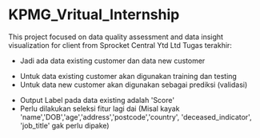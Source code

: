 # KPMG_Vritual_Internship
This project focused on data quality assessment and data insight visualization for client from Sprocket Central Ytd Ltd 
Tugas terakhir:
- Jadi ada data existing customer dan data new customer
* Untuk data existing customer akan digunakan training dan testing
* Untuk data new customer akan digunakan sebagai prediksi (validasi)
- Output Label pada data existing adalah 'Score'
- Perlu dilakukan seleksi fitur lagi dai (Misal kayak 'name','DOB','age','address','postcode','country',
                    'deceased_indicator',	'job_title' gak perlu dipake)
